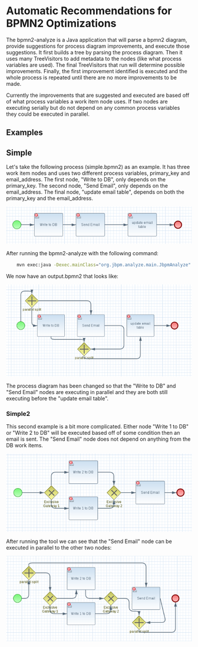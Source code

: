 # Automatic Recommendations for BPMN2 Optimizations 

The bpmn2-analyze is a Java application that will parse a bpmn2 diagram, provide suggestions for process diagram improvements, and execute those suggestions. It first builds a tree by parsing the process diagram. Then it uses many TreeVisitors to add metadata to the nodes (like what process variables are used). The final TreeVisitors that run will determine possible improvements. Finally, the first improvement identified is executed and the whole process is repeated until there are no more improvements to be made.

 
Currently the improvements that are suggested and executed are based off of what process variables a work item node uses. If two nodes are executing serially but do not depend on any common process variables they could be executed in parallel.


## Examples

## Simple

Let's take the following process (simple.bpmn2) as an example. It has three work item nodes and uses two different process variables, primary_key and email_address. The first node, "Write to DB", only depends on the primary_key. The second node, "Send Email", only depends on the email_address. The final node, "update email table", depends on both the primary_key and the email_address.

![](docs/simple.png?raw=true)

After running the bpmn2-analyze with the following command:
 
```bash
    mvn exec:java -Dexec.mainClass="org.jbpm.analyze.main.JbpmAnalyze" -Dexec.args="simple.bpmn2 output.bpmn2"  
```

We now have an output.bpmn2 that looks like:

![](docs/simple-out.png?raw=true)

The process diagram has been changed so that the "Write to DB" and "Send Email" nodes are executing in parallel and they are both still executing before the "update email table".
 
### Simple2

This second example is a bit more complicated. Either node "Write 1 to DB" or "Write 2 to DB" will be executed based off of some condition then an email is sent. The "Send Email" node does not depend on anything from the DB work items.

![](docs/simple2.png?raw=true)

After running the tool we can see that the "Send Email" node can be executed in parallel to the other two nodes:

![](docs/simple2-out.png?raw=true)
